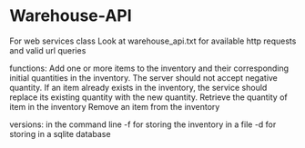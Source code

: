 # Warehouse-API
For web services class
Look at warehouse_api.txt for available http requests and valid url queries

functions:
Add one or more items to the inventory and their corresponding initial quantities in the inventory. The server should not accept negative quantity. If an item already exists in the inventory, the service should replace its existing quantity with the new quantity. 
Retrieve the quantity of item in the inventory
Remove an item from the inventory

versions:
in the command line
-f for storing the inventory in a file
-d for storing in a sqlite database
